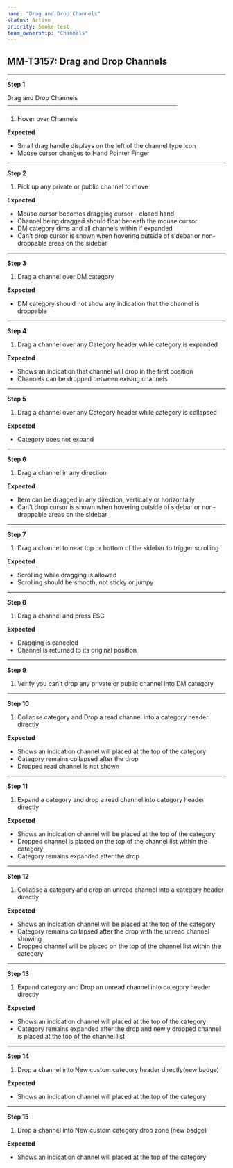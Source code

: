 ```yaml
---
name: "Drag and Drop Channels"
status: Active
priority: Smoke test
team_ownership: "Channels"
---
```


## MM-T3157: Drag and Drop Channels

---

**Step 1**

Drag and Drop Channels\
————————————————————————————

1. Hover over Channels

**Expected**

- Small drag handle displays on the left of the channel type icon
- Mouse cursor changes to Hand Pointer Finger

---

**Step 2**

1. Pick up any private or public channel to move

**Expected**

- Mouse cursor becomes dragging cursor - closed hand
- Channel being dragged should float beneath the mouse cursor
- DM category dims and all channels within if expanded
- Can't drop cursor is shown when hovering outside of sidebar or non-droppable areas on the sidebar

---

**Step 3**

1. Drag a channel over DM category

**Expected**

- DM category should not show any indication that the channel is droppable

---

**Step 4**

1. Drag a channel over any Category header while category is expanded

**Expected**

- Shows an indication that channel will drop in the first position
- Channels can be dropped between exising channels

---

**Step 5**

1. Drag a channel over any Category header while category is collapsed

**Expected**

- Category does not expand

---

**Step 6**

1. Drag a channel in any direction

**Expected**

- Item can be dragged in any direction, vertically or horizontally
- Can't drop cursor is shown when hovering outside of sidebar or non-droppable areas on the sidebar

---

**Step 7**

1. Drag a channel to near top or bottom of the sidebar to trigger scrolling

**Expected**

- Scrolling while dragging is allowed
- Scrolling should be smooth, not sticky or jumpy

---

**Step 8**

1. Drag a channel and press ESC

**Expected**

- Dragging is canceled
- Channel is returned to its original position

---

**Step 9**

1. Verify you can't drop any private or public channel into DM category

---

**Step 10**

1. Collapse category and Drop a read channel into a category header directly

**Expected**

- Shows an indication channel will placed at the top of the category
- Category remains collapsed after the drop
- Dropped read channel is not shown

---

**Step 11**

1. Expand a category and drop a read channel into category header directly

**Expected**

- Shows an indication channel will be placed at the top of the category
- Dropped channel is placed on the top of the channel list within the category
- Category remains expanded after the drop

---

**Step 12**

1. Collapse a category and drop an unread channel into a category header directly

**Expected**

- Shows an indication channel will be placed at the top of the category
- Category remains collapsed after the drop with the unread channel showing
- Dropped channel will be placed on the top of the channel list within the category

---

**Step 13**

1. Expand category and Drop an unread channel into category header directly

**Expected**

- Shows an indication channel will placed at the top of the category
- Category remains expanded after the drop and newly dropped channel is placed at the top of the channel list

---

**Step 14**

1. Drop a channel into New custom category header directly(new badge)

**Expected**

- Shows an indication channel will placed at the top of the category

---

**Step 15**

1. Drop a channel into New custom category drop zone (new badge)

**Expected**

- Shows an indication channel will placed at the top of the category
